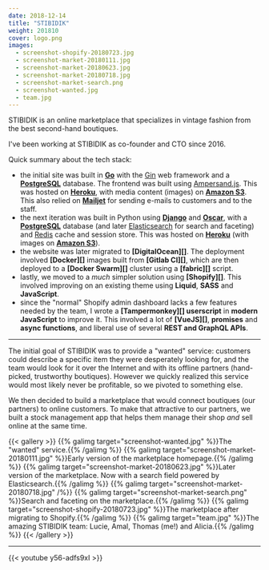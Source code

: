 ```yaml
---
date: 2018-12-14
title: "STIBIDIK"
weight: 201810
cover: logo.png
images:
  - screenshot-shopify-20180723.jpg
  - screenshot-market-20180111.jpg
  - screenshot-market-20180623.jpg
  - screenshot-market-20180718.jpg
  - screenshot-market-search.png
  - screenshot-wanted.jpg
  - team.jpg
---
```


STIBIDIK is an online marketplace that specializes in vintage fashion from the best second-hand boutiques.

I've been working at STIBIDIK as co-founder and CTO since 2016.

<!--more-->

Quick summary about the tech stack:

- the initial site was built in **[Go][]** with the [Gin][] web framework and a **[PostgreSQL][]** database. The
  frontend was built using [Ampersand.js][]. This was hosted on **[Heroku][]**, with media content (images) on **[Amazon
  S3][]**. This also relied on **[Mailjet][]** for sending e-mails to customers and to the staff.
- the next iteration was built in Python using **[Django][]** and **[Oscar][]**, with a **[PostgreSQL][]** database (and
  later [Elasticsearch][] for search and faceting) and [Redis][] cache and session store. This was hosted on
  **[Heroku][]** (with images on **[Amazon S3][]**).
- the website was later migrated to **[DigitalOcean][]**. The deployment involved **[Docker][]** images built from
  **[Gitlab CI][]**, which are then deployed to a **[Docker Swarm][]** cluster using a **[fabric][]** script.
- lastly, we moved to a *much* simpler solution using **[Shopify][]**. This involved improving on an existing theme
  using **Liquid**, **SASS** and **JavaScript**.
- since the "normal" Shopify admin dashboard lacks a few features needed by the team, I wrote a **[Tampermonkey][]
  userscript** in **modern JavaScript** to improve it. This involved a lot of **[VueJS][]**, **promises** and **async
  functions**, and liberal use of several **REST and GraphQL APIs**.

---

The initial goal of STIBIDIK was to provide a "wanted" service: customers could describe a specific item they were
desperately looking for, and the team would look for it over the Internet and with its offline partners (hand-picked,
trustworthy boutiques). However we quickly realized this service would most likely never be profitable, so we pivoted to
something else.

We then decided to build a marketplace that would connect boutiques (our partners) to online customers. To make that
attractive to our partners, we built a stock management app that helps them manage their shop *and* sell online at the
same time.

{{< gallery >}}
  {{% galimg target="screenshot-wanted.jpg" %}}The "wanted" service.{{% /galimg %}}
  {{% galimg target="screenshot-market-20180111.jpg" %}}Early version of the marketplace homepage.{{% /galimg %}}
  {{% galimg target="screenshot-market-20180623.jpg" %}}Later version of the marketplace. Now with a search field powered by Elasticsearch.{{% /galimg %}}
  {{% galimg target="screenshot-market-20180718.jpg" /%}}
  {{% galimg target="screenshot-market-search.png" %}}Search and faceting on the marketplace.{{% /galimg %}}
  {{% galimg target="screenshot-shopify-20180723.jpg" %}}The marketplace after migrating to Shopify.{{% /galimg %}}
  {{% galimg target="team.jpg" %}}The amazing STIBIDIK team: Lucie, Amal, Thomas (me!) and Alicia.{{% /galimg %}}
{{< /gallery >}}


---
{{< youtube y56-adfs9xI >}}

[Amazon S3]: https://aws.amazon.com/fr/s3/
[Ampersand.js]: https://ampersandjs.com/
[Django]: https://www.djangoproject.com/
[Elasticsearch]: https://www.elastic.co/products/elasticsearch
[Gin]: https://gin-gonic.github.io/
[Go]: https://golang.org/
[Heroku]: https://www.heroku.com/
[Mailjet]: https://www.mailjet.com/
[Oscar]: https://github.com/django-oscar/django-oscar
[PostgreSQL]: https://www.postgresql.org/
[Redis]: https://redis.io/
